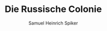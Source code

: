 ---
image: /assets/images/spiker/50b.jpg
author: Samuel Heinrich Spiker
artist: 
engraver: 
title: "Die Russische Colonie"
subtitle: 
tags:
  - Mansion
layout: post
---